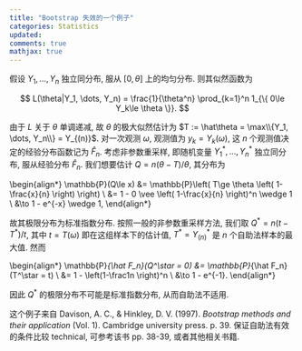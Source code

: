 ```yaml
---
title: "Bootstrap 失效的一个例子"
categories: Statistics
updated: 
comments: true
mathjax: true
---
```


假设 $Y_1, \dots, Y_n$ 独立同分布, 服从 $[0,\theta]$ 上的均匀分布. 则其似然函数为

$$
L(\theta|Y_1, \dots, Y_n) = \frac{1}{\theta^n} \prod_{k=1}^n 1_{\{ 0\le Y_k\le \theta \}}.
$$

<!-- more -->

由于 $L$ 关于 $\theta$ 单调递减, 故 $\theta$ 的极大似然估计为 $T := \hat\theta = \max\\{Y_1, \dots, Y_n\\} = Y_{(n)}$. 对一次观测 $\omega$, 观测值为 $y_k = Y_k(\omega)$, 这 $n$ 个观测值决定的经验分布函数记为 $\hat F_n$. 考虑非参数重采样, 即随机变量 $Y_1^\ast, \dots, Y_n^\ast$ 独立同分布, 服从经验分布 $\hat F_n$. 我们想要估计 $Q = n(\theta - T)/\theta$, 其分布为

\begin{align*}
\mathbb{P}(Q\le x) 
&= \mathbb{P}\left( T\ge \theta \left( 1-\frac{x}{n} \right) \right) \\
&= 1 - 0 \vee \left( 1-\frac{x}{n} \right)^n \wedge 1 \\
&\to 1 - e^{-x} \wedge 1,
\end{align*}

故其极限分布为标准指数分布. 按照一般的非参数重采样方法, 我们取 $Q^\ast = n(t - T^\ast)/t$, 其中 $t = T(\omega)$ 即在这组样本下的估计值, $T^\ast = Y^\ast_{(n)}$ 是 $n$ 个自助法样本的最大值. 然而

\begin{align*}
\mathbb{P}_{\hat F_n}(Q^\star = 0) 
&= \mathbb{P}_{\hat F_n}(T^\star = t) \\
&= 1 - \left(1-\frac1n \right)^n \\
&\to 1 - e^{-1}.
\end{align*}

因此 $Q^\ast$ 的极限分布不可能是标准指数分布, 从而自助法不适用.

这个例子来自 Davison, A. C., & Hinkley, D. V. (1997). *Bootstrap methods and their application* (Vol. 1). Cambridge university press. p. 39. 保证自助法有效的条件比较 technical, 可参考该书 pp. 38-39, 或者其他相关书籍.